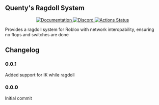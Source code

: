## Quenty's Ragdoll System
<div align="center">
	<a href="http://quenty.github.io/api/">
		<img src="https://img.shields.io/badge/docs-website-green.svg" alt="Documentation" />
	</a>
	<a href="https://discord.gg/mhtGUS8">
		<img src="https://img.shields.io/badge/discord-nevermore-blue.svg" alt="Discord" />
	</a>
	<a href="https://github.com/Quenty/NevermoreEngine/actions">
		<img src="https://github.com/Quenty/NevermoreEngine/workflows/luacheck/badge.svg" alt="Actions Status" />
	</a>
</div>

Provides a ragdoll system for Roblox with network interopability, ensuring no flops and switches are done

## Changelog

### 0.0.1
Added support for IK while ragdoll

### 0.0.0
Initial commit
